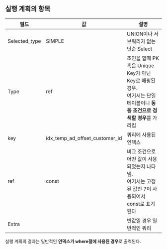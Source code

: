 ## 실행 계획의 항목

| 필드            | 값                              | 설명                                                                                  |
| ------------- | ------------------------------ | ----------------------------------------------------------------------------------- |
| Selected_type | SIMPLE                         | UNION이나 서브쿼리가 없는 단순 Select                                                          |
| Type          | ref                            | 조인을 할때 PK 혹은 Unique Key가 아닌 Key로 매핑된 경우.  <br>여기서는 단일 테이블이니 **동등 조건으로 검색할 경우**를 가리킴 |
| key           | idx_temp_ad_offset_customer_id | 쿼리에 사용된 인덱스                                                                         |
| ref           | const                          | 비교 조건으로 어떤 값이 사용되었는지 나타냄.  <br>여기서는 고정된 값인 7이 사용되어서 const로 표기된다                     |
| Extra         |                                | 빈값일 경우 일반적인 쿼리                                                                      |
실행 계획의 결과는 일반적인 **인덱스가 where절에 사용된 경우**로 출력된다.
